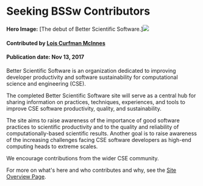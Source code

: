 # Seeking BSSw Contributors

**Hero Image:**
[The debut of Better Scientific Software.]<img src='https://github.com/betterscientificsoftware/images/raw/master/BSSwResourceTopics.png' />

#### Contributed by [Lois Curfman McInnes](https://github.com/curfman "Lois Curfman McInnes GitHub Profile")

#### Publication date: Nov 13, 2017

Better Scientific Software is an organization dedicated to improving developer productivity and software sustainability for computational science and engineering (CSE).

The completed Better Scientific Software site will serve as a central hub for sharing information on practices, techniques, experiences, and tools to improve CSE software productivity, quality, and sustainability.

The site aims to raise awareness of the importance of good software practices to scientific productivity and to the quality and reliability of computationally-based scientific results. Another goal is to raise awareness of the increasing challenges facing CSE software developers as high-end computing heads to extreme scales.

We encourage contributions from the wider CSE community.

For more on what's here and who contributes and why, see the [Site Overview Page](../../Site/SiteOverview.md).

<!---
Publish: Yes
Categories: collaboration
Topics: discussion forums, Q&A sites
Tags: bssw-blog-article
Level: 2
Prerequisites: default
Aggregate: none
--->
